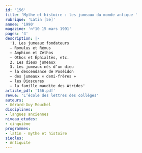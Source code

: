 ```yaml
---
id: '156'
title: 'Mythe et histoire : les jumeaux du monde antique '
rubrique: 'Latin [5e]'
annee: '1990'
magazine: 'n°10 15 mars 1991'
pages: '4'
description: |-
  '1. Les jumeaux fondateurs
  – Romulus et Rémus
  – Amphion et Zéthos
  – Othos et Éphialtès, etc.
  2. Les dieux jumeaux
  3. Les jumeaux nés d’un dieu
  – la descendance de Poséidon
  – des jumeaux « demi-frères »
  – les Dioscures
  – la famille maudite des Atrides'
article_pdf: '156.pdf'
revue: 'L’école des lettres des collèges'
auteurs:
- Gérard-Guy Mouchel
disciplines:
- langues anciennes
niveau_etudes:
- cinquième
programmes:
- latin - mythe et histoire
siecles:
- Antiquité
---
```

